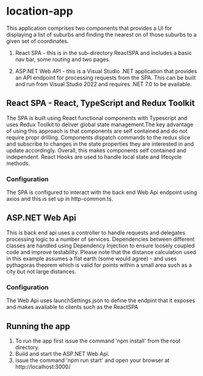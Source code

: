 # location-app

This application comprises two components that provides a UI for displaying a list of suburbs and finding the nearest on of those suburbs to a given set of coordinates.

1. React SPA - this is in the sub-directory ReactSPA and includes a basic nav bar, some routing and two pages.

2. ASP.NET Web API - this is a Visual Studio .NET application that provides an API endpoint for processing requests from the SPA. This can be built and run from Visual Studio 2022 and requires .NET 7.0 to be available.

## React SPA - React, TypeScript and Redux Toolkit
The SPA is built using React functional components with Typescript and uses Redux Toolkit to deliver global state management.The key advantage of using this approach is that components are self contained and do not require propr drilling. Components dispatch commands to the redux slice and subscribe to changes in the state properties they are interested in and update accordingly. Overall, this makes components self contained and independent. React Hooks are used to handle local state and lifecycle methods. 

### Configuration
The SPA is configured to interact with the back end Web Api endpoint using axios and this is set up in http-common.ts. 

## ASP.NET Web Api 
This is back end api uses a controller to handle requests and delegates processing logic to a number of services. Dependencies between different classes are handled using Dependency Injection to ensure loosely coupled code and improve testability. 
Please note that the distance calculation used in this example assumes a flat earth (some would agree) - and uses pythagoras theorem which is valid for points within a small area such as a city but not large distances.

### Configuration
The Web Api uses launchSettings.json to define the endpint that it exposes and makes available to clients such as the ReactSPA

## Running the app
1. To run the app first issue the command 'npm install' from the root directory.
2. Build and start the ASP.NET Web Api.
3. issue the command 'npm run start' and open your browser at http://localhost:3000/

